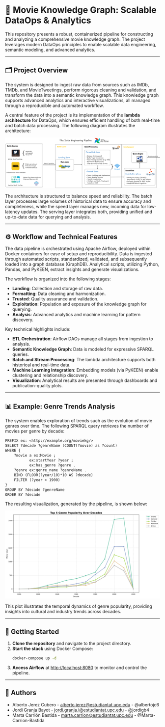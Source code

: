 # 🎥 Movie Knowledge Graph: Scalable DataOps & Analytics

This repository presents a robust, containerized pipeline for constructing and analyzing a comprehensive movie knowledge graph. The project leverages modern DataOps principles to enable scalable data engineering, semantic modeling, and advanced analytics.

---

## 🗂️ Project Overview

The system is designed to ingest raw data from sources such as IMDb, TMDb, and MovieTweetings, perform rigorous cleaning and validation, and transform the data into a semantic knowledge graph. This knowledge graph supports advanced analytics and interactive visualizations, all managed through a reproducible and automated workflow.

A central feature of the project is its implementation of the **lambda architecture** for DataOps, which ensures efficient handling of both real-time and batch data processing. The following diagram illustrates the architecture:

<p align="center">
  <img src="imgs/lambda_architecture.png" alt="Lambda Architecture for DataOps" width="600"/>
</p>

The architecture is structured to balance speed and reliability. The batch layer processes large volumes of historical data to ensure accuracy and completeness, while the speed layer manages new, incoming data for low-latency updates. The serving layer integrates both, providing unified and up-to-date data for querying and analysis.

---

## ⚙️ Workflow and Technical Features

The data pipeline is orchestrated using Apache Airflow, deployed within Docker containers for ease of setup and reproducibility. Data is ingested through automated scripts, standardized, validated, and subsequently loaded into a graph database (GraphDB). Analytical scripts, utilizing Python, Pandas, and PyKEEN, extract insights and generate visualizations.

The workflow is organized into the following stages:

- **Landing**: Collection and storage of raw data.
- **Formatting**: Data cleaning and harmonization.
- **Trusted**: Quality assurance and validation.
- **Exploitation**: Population and exposure of the knowledge graph for querying.
- **Analysis**: Advanced analytics and machine learning for pattern discovery.

Key technical highlights include:

- **ETL Orchestration**: Airflow DAGs manage all stages from ingestion to analysis.
- **Semantic Knowledge Graph**: Data is modeled for expressive SPARQL queries.
- **Batch and Stream Processing**: The lambda architecture supports both historical and real-time data.
- **Machine Learning Integration**: Embedding models (via PyKEEN) enable clustering and relationship discovery.
- **Visualization**: Analytical results are presented through dashboards and publication-quality plots.

---

## 📊 Example: Genre Trends Analysis

The system enables exploration of trends such as the evolution of movie genres over time. The following SPARQL query retrieves the number of movies per genre by decade:

```sparql
PREFIX ex: <http://example.org/moviekg/>
SELECT ?decade ?genreName (COUNT(?movie) as ?count)
WHERE {
    ?movie a ex:Movie ;
           ex:startYear ?year ;
           ex:has_genre ?genre .
    ?genre ex:genre_name ?genreName .
    BIND (FLOOR(?year/10)*10 AS ?decade)
    FILTER (?year > 1900)
}
GROUP BY ?decade ?genreName
ORDER BY ?decade
```

The resulting visualization, generated by the pipeline, is shown below:

<p align="center">
  <img src="imgs/genre_trends_line.png" alt="Genre Trends Over Decades" width="600"/>
</p>

This plot illustrates the temporal dynamics of genre popularity, providing insights into cultural and industry trends across decades.

---

## 🚀 Getting Started

1. **Clone the repository** and navigate to the project directory.
2. **Start the stack** using Docker Compose:
   ```bash
   docker-compose up -d
   ```
3. **Access Airflow** at [http://localhost:8080](http://localhost:8080) to monitor and control the pipeline.

---

## 👤 Authors

- Alberto Jerez Cubero - alberto.jerez@estudiantat.upc.edu - @albertojc6
- Jordi Granja Bayot - jordi.granja.i@estudiantat.upc.edu - @jordigb4
- Marta Carrión Bastida - marta.carrion@estudiantat.upc.edu - @Marta-Carrion-Bastida